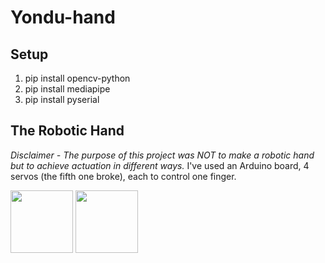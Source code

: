 # Yondu-hand

## Setup
1. pip install opencv-python
2. pip install mediapipe
3. pip install pyserial

## The Robotic Hand
*Disclaimer - The purpose of this project was NOT to make a robotic hand but to achieve actuation in different ways.*
I've used an Arduino board, 4 servos (the fifth one broke), each to control one finger.

<img src="https://github.com/haubergeon/Yondu-hand/blob/main/images/hand1.jpg" width="100"> <img src="https://github.com/haubergeon/Yondu-hand/blob/main/images/hand2.jpg" width="100">





